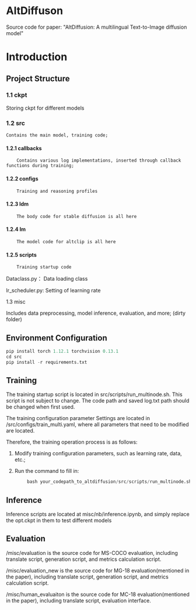 # AltDiffuson
Source code for paper: "AltDiffusion: A multilingual Text-to-Image diffusion model"

# Introduction




## Project Structure

### 1.1 ckpt

Storing ckpt for different models

### 1.2 src

    Contains the main model, training code;

#### 1.2.1 callbacks

        Contains various log implementations, inserted through callback functions during training;

#### 1.2.2 configs

        Training and reasoning profiles

#### 1.2.3 ldm

        The body code for stable diffusion is all here

#### 1.2.4 lm

        The model code for altclip is all here

#### 1.2.5 scripts

        Training startup code

Dataclass.py： Data loading class

lr_scheduler.py: Setting of learning rate

1.3 misc

Includes data preprocessing, model inference, evaluation, and more; (dirty folder)


## Environment Configuration

```python
pip install torch 1.12.1 torchvision 0.13.1
cd src
pip install -r requirements.txt
```

## Training

The training startup script is located in src/scripts/run_multinode.sh. This script is not subject to change. The code path and saved log.txt path should be changed when first used.

The training configuration parameter Settings are located in /src/configs/train_multi.yaml, where all parameters that need to be modified are located.

Therefore, the training operation process is as follows:



1. Modify training configuration parameters, such as learning rate, data, etc.;

2. Run the command to fill in:

```python
        bash your_codepath_to_altdiffusion/src/scripts/run_multinode.sh
```

## Inference

Inference scripts are located at misc/nb/inference.ipynb, and simply replace the opt.ckpt in them to test different models

## Evaluation

/misc/evaluation is the source code for MS-COCO evaluation, including translate script, generation script, and metrics calculation script.

/misc/evaluation_new is the source code for MG-18 evaluation(mentioned in the paper), including translate script, generation script, and metrics calculation script.

/misc/human_evaluaiton is the source code for MC-18 evaluation(mentioned in the paper), including translate script,
evaluation interface.
